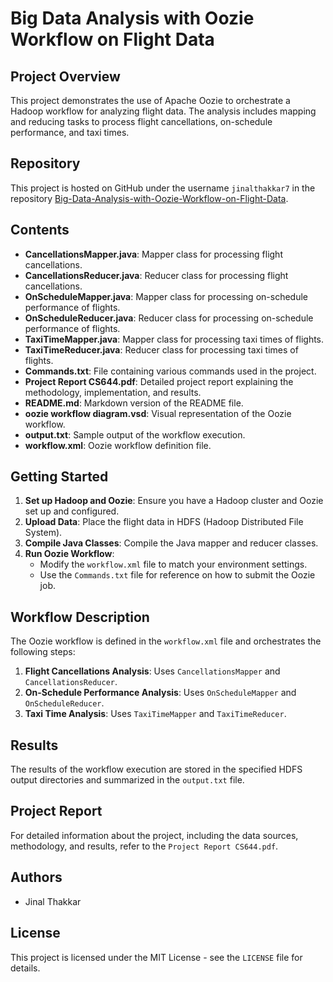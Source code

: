 # Big Data Analysis with Oozie Workflow on Flight Data

## Project Overview
This project demonstrates the use of Apache Oozie to orchestrate a Hadoop workflow for analyzing flight data. The analysis includes mapping and reducing tasks to process flight cancellations, on-schedule performance, and taxi times.

## Repository
This project is hosted on GitHub under the username `jinalthakkar7` in the repository [Big-Data-Analysis-with-Oozie-Workflow-on-Flight-Data](https://github.com/jinalthakkar7/Big-Data-Analysis-with-Oozie-Workflow-on-Flight-Data).

## Contents
- **CancellationsMapper.java**: Mapper class for processing flight cancellations.
- **CancellationsReducer.java**: Reducer class for processing flight cancellations.
- **OnScheduleMapper.java**: Mapper class for processing on-schedule performance of flights.
- **OnScheduleReducer.java**: Reducer class for processing on-schedule performance of flights.
- **TaxiTimeMapper.java**: Mapper class for processing taxi times of flights.
- **TaxiTimeReducer.java**: Reducer class for processing taxi times of flights.
- **Commands.txt**: File containing various commands used in the project.
- **Project Report CS644.pdf**: Detailed project report explaining the methodology, implementation, and results.
- **README.md**: Markdown version of the README file.
- **oozie workflow diagram.vsd**: Visual representation of the Oozie workflow.
- **output.txt**: Sample output of the workflow execution.
- **workflow.xml**: Oozie workflow definition file.

## Getting Started
1. **Set up Hadoop and Oozie**: Ensure you have a Hadoop cluster and Oozie set up and configured.
2. **Upload Data**: Place the flight data in HDFS (Hadoop Distributed File System).
3. **Compile Java Classes**: Compile the Java mapper and reducer classes.
4. **Run Oozie Workflow**:
   - Modify the `workflow.xml` file to match your environment settings.
   - Use the `Commands.txt` file for reference on how to submit the Oozie job.

## Workflow Description
The Oozie workflow is defined in the `workflow.xml` file and orchestrates the following steps:
1. **Flight Cancellations Analysis**: Uses `CancellationsMapper` and `CancellationsReducer`.
2. **On-Schedule Performance Analysis**: Uses `OnScheduleMapper` and `OnScheduleReducer`.
3. **Taxi Time Analysis**: Uses `TaxiTimeMapper` and `TaxiTimeReducer`.

## Results
The results of the workflow execution are stored in the specified HDFS output directories and summarized in the `output.txt` file.

## Project Report
For detailed information about the project, including the data sources, methodology, and results, refer to the `Project Report CS644.pdf`.

## Authors
- Jinal Thakkar

## License
This project is licensed under the MIT License - see the `LICENSE` file for details.
